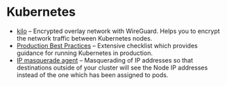 # Kubernetes

* [kilo](https://github.com/squat/kilo) – Encrypted overlay network with WireGuard. Helps you to encrypt the network traffic between Kubernetes nodes.
* [Production Best Practices](https://learnk8s.io/production-best-practices) – Extensive checklist which provides guidance for running Kubernetes in production.
* [IP masquerade agent](https://cloud.google.com/kubernetes-engine/docs/how-to/ip-masquerade-agent) – Masquerading of IP addresses so that destinations outside of your cluster will see the Node IP addresses instead of the one which has been assigned to pods.

